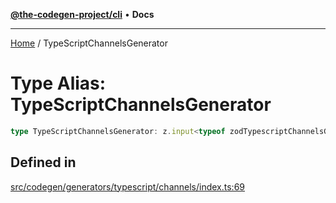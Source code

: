 [**@the-codegen-project/cli**](../API.md) • **Docs**

***

[Home](../API.md) / TypeScriptChannelsGenerator

# Type Alias: TypeScriptChannelsGenerator

```ts
type TypeScriptChannelsGenerator: z.input<typeof zodTypescriptChannelsGenerator>;
```

## Defined in

[src/codegen/generators/typescript/channels/index.ts:69](https://github.com/the-codegen-project/cli/blob/main/src/codegen/generators/typescript/channels/index.ts#L69)
